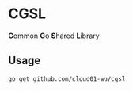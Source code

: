 # CGSL

**C**ommon **G**o **S**hared **L**ibrary

## Usage

```bash=
go get github.com/cloud01-wu/cgsl
```
